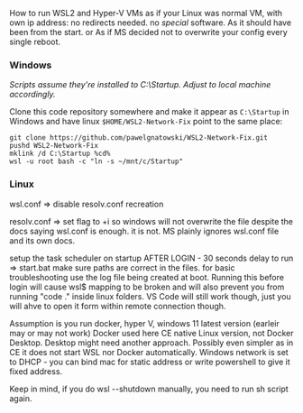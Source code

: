 How to run WSL2 and Hyper-V VMs as if your Linux was normal VM, with own ip address:
no redirects needed. no *special* software. 
As it should have been from the start. or As if MS decided not to overwrite your config every single reboot.

### Windows
_Scripts assume they're installed to C:\Startup. Adjust to local machine accordingly._

Clone this code repository somewhere and make it appear as `C:\Startup` in Windows and have linux `$HOME/WSL2-Network-Fix` point to the same place:

    git clone https://github.com/pawelgnatowski/WSL2-Network-Fix.git
    pushd WSL2-Network-Fix
    mklink /d C:\Startup %cd%
    wsl -u root bash -c "ln -s ~/mnt/c/Startup"

### Linux
wsl.conf => disable resolv.conf recreation

resolv.conf => set flag to +i so windows will not overwrite the file despite the docs saying wsl.conf is enough. it is not. MS plainly ignores wsl.conf file and its own docs.

setup the task scheduler on startup AFTER LOGIN - 30 seconds delay to run => start.bat
make sure paths are correct in the files. 
for basic troubleshooting use the log file being created at boot.
Running this before login will cause wsl$ mapping to be broken and will also prevent you from running "code ." inside linux folders. VS Code will still work though, just you will ahve to open it form within remote connection though.

Assumption is you run docker, hyper V, windows 11 latest version (earleir may or may not work)
Docker used here CE native Linux version, not Docker Desktop. Desktop might need another approach. Possibly even simpler as in CE it does not start WSL nor Docker automatically.
Windows network is set to DHCP - you can bind mac for static address or write powershell to give it fixed address.

Keep in mind, if you do wsl --shutdown manually, you need to run sh script again.

